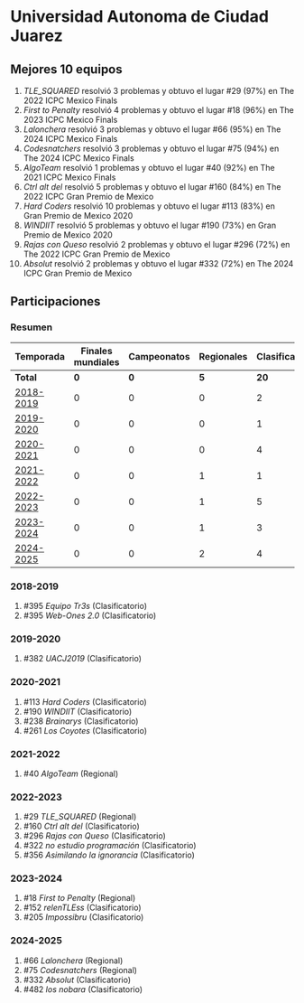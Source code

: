 # Universidad Autonoma de Ciudad Juarez

## Mejores 10 equipos

1. _TLE_SQUARED_ resolvió 3 problemas y obtuvo el lugar #29 (97%) en The 2022 ICPC Mexico Finals
1. _First to Penalty_ resolvió 4 problemas y obtuvo el lugar #18 (96%) en The 2023 ICPC Mexico Finals
1. _Lalonchera_ resolvió 3 problemas y obtuvo el lugar #66 (95%) en The 2024 ICPC Mexico Finals
1. _Codesnatchers_ resolvió 3 problemas y obtuvo el lugar #75 (94%) en The 2024 ICPC Mexico Finals
1. _AlgoTeam_ resolvió 1 problemas y obtuvo el lugar #40 (92%) en The 2021 ICPC Mexico Finals
1. _Ctrl alt del_ resolvió 5 problemas y obtuvo el lugar #160 (84%) en The 2022 ICPC Gran Premio de Mexico
1. _Hard Coders_ resolvió 10 problemas y obtuvo el lugar #113 (83%) en Gran Premio de Mexico 2020
1. _WINDIIT_ resolvió 5 problemas y obtuvo el lugar #190 (73%) en Gran Premio de Mexico 2020
1. _Rajas con Queso_ resolvió 2 problemas y obtuvo el lugar #296 (72%) en The 2022 ICPC Gran Premio de Mexico
1. _Absolut_ resolvió 2 problemas y obtuvo el lugar #332 (72%) en The 2024 ICPC Gran Premio de Mexico

## Participaciones

### Resumen

| Temporada | Finales mundiales | Campeonatos | Regionales | Clasificatorios | Equipos |
| --- | --- | --- | --- | --- | --- |
| **Total** | **0** | **0** | **5** | **20** | **20** |
| [2018-2019](#2018-2019) | 0 | 0 | 0 | 2 | 2 |
| [2019-2020](#2019-2020) | 0 | 0 | 0 | 1 | 1 |
| [2020-2021](#2020-2021) | 0 | 0 | 0 | 4 | 4 |
| [2021-2022](#2021-2022) | 0 | 0 | 1 | 1 | 1 |
| [2022-2023](#2022-2023) | 0 | 0 | 1 | 5 | 5 |
| [2023-2024](#2023-2024) | 0 | 0 | 1 | 3 | 3 |
| [2024-2025](#2024-2025) | 0 | 0 | 2 | 4 | 4 |

### 2018-2019

1. #395 _Equipo Tr3s_ (Clasificatorio)
1. #395 _Web-Ones 2.0_ (Clasificatorio)

### 2019-2020

1. #382 _UACJ2019_ (Clasificatorio)

### 2020-2021

1. #113 _Hard Coders_ (Clasificatorio)
1. #190 _WINDIIT_ (Clasificatorio)
1. #238 _Brainarys_ (Clasificatorio)
1. #261 _Los Coyotes_ (Clasificatorio)

### 2021-2022

1. #40 _AlgoTeam_ (Regional)

### 2022-2023

1. #29 _TLE_SQUARED_ (Regional)
1. #160 _Ctrl alt del_ (Clasificatorio)
1. #296 _Rajas con Queso_ (Clasificatorio)
1. #322 _no estudio programación_ (Clasificatorio)
1. #356 _Asimilando la ignorancia_ (Clasificatorio)

### 2023-2024

1. #18 _First to Penalty_ (Regional)
1. #152 _relenTLEss_ (Clasificatorio)
1. #205 _Impossibru_ (Clasificatorio)

### 2024-2025

1. #66 _Lalonchera_ (Regional)
1. #75 _Codesnatchers_ (Regional)
1. #332 _Absolut_ (Clasificatorio)
1. #482 _los nobara_ (Clasificatorio)



